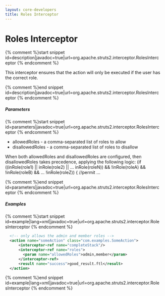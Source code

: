 ```yaml
---
layout: core-developers
title: Roles Interceptor
---
```


# Roles Interceptor



{% comment %}start snippet id=description|javadoc=true|url=org.apache.struts2.interceptor.RolesInterceptor {% endcomment %}
<p> <p>
 This interceptor ensures that the action will only be executed if the user has the correct role.
 </p>
</p>
{% comment %}end snippet id=description|javadoc=true|url=org.apache.struts2.interceptor.RolesInterceptor {% endcomment %}

##### Parameters



{% comment %}start snippet id=parameters|javadoc=true|url=org.apache.struts2.interceptor.RolesInterceptor {% endcomment %}
<p>
 <ul>

 <li>allowedRoles - a comma-separated list of roles to allow</li>

 <li>disallowedRoles - a comma-separated list of roles to disallow</li>

 </ul>

 <p>
 When both allowedRoles and disallowedRoles are configured, then disallowedRoles
 takes precedence, applying the following logic: 
  (if ((inRole(role1) || inRole(role2) || ... inRole(roleN)) &&
       !inRole(roleA) && !inRole(roleB) && ... !inRole(roleZ))
  { //permit ...
 </p>
</p>
{% comment %}end snippet id=parameters|javadoc=true|url=org.apache.struts2.interceptor.RolesInterceptor {% endcomment %}

##### Examples



{% comment %}start snippet id=example|lang=xml|javadoc=true|url=org.apache.struts2.interceptor.RolesInterceptor {% endcomment %}

```xml
  <!-- only allows the admin and member roles -->
  <action name="someAction" class="com.examples.SomeAction">
      <interceptor-ref name="completeStack"/>
      <interceptor-ref name="roles">
        <param name="allowedRoles">admin,member</param>
      </interceptor-ref>
      <result name="success">good_result.ftl</result>
  </action>

```

{% comment %}end snippet id=example|lang=xml|javadoc=true|url=org.apache.struts2.interceptor.RolesInterceptor {% endcomment %}
